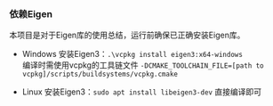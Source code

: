 ### 依赖Eigen  
本项目是对于Eigen库的使用总结，运行前确保已正确安装Eigen库。

* Windows
安装Eigen3：`.\vcpkg install eigen3:x64-windows`  
编译时需使用vcpkg的工具链文件
`-DCMAKE_TOOLCHAIN_FILE=[path to vcpkg]/scripts/buildsystems/vcpkg.cmake`


* Linux
安装Eigen3：`sudo apt install libeigen3-dev`
直接编译即可